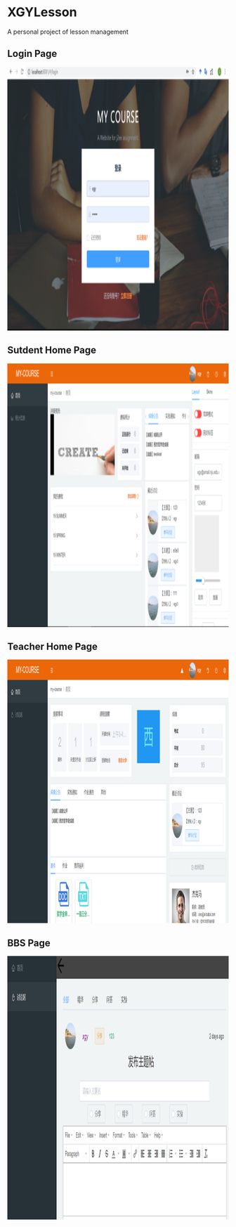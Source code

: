# XGYLesson
A personal project of lesson management

## Login Page
<div>
<img src="/images/F1.png" height="600" width="800" >
  </div>

## Sutdent Home Page

<div>
<img src="/images/F2.png" height="600" width="800" >
  </div>
 
## Teacher Home Page

<div>
<img src="/images/F3.png" height="600" width="800" >
  </div>
  
## BBS Page
<div>
<img src="/images/F4.png" height="600" width="800" >
  </div>
